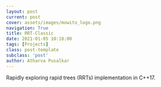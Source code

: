 ```yaml
---
layout: post
current: post
cover: assets/images/mowito_logo.png
navigation: True
title: RRT-Classic
date: 2021-01-05 10:18:00
tags: [Projects]
class: post-template
subclass: 'post'
author: Atharva Pusalkar
---
```


Rapidly exploring rapid trees (RRTs) implementation in C++17.
